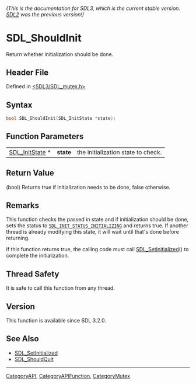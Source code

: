 ###### (This is the documentation for SDL3, which is the current stable version. [SDL2](https://wiki.libsdl.org/SDL2/) was the previous version!)
# SDL_ShouldInit

Return whether initialization should be done.

## Header File

Defined in [<SDL3/SDL_mutex.h>](https://github.com/libsdl-org/SDL/blob/main/include/SDL3/SDL_mutex.h)

## Syntax

```c
bool SDL_ShouldInit(SDL_InitState *state);
```

## Function Parameters

|                                  |           |                                    |
| -------------------------------- | --------- | ---------------------------------- |
| [SDL_InitState](SDL_InitState) * | **state** | the initialization state to check. |

## Return Value

(bool) Returns true if initialization needs to be done, false otherwise.

## Remarks

This function checks the passed in state and if initialization should be
done, sets the status to
[`SDL_INIT_STATUS_INITIALIZING`](SDL_INIT_STATUS_INITIALIZING) and returns
true. If another thread is already modifying this state, it will wait until
that's done before returning.

If this function returns true, the calling code must call
[SDL_SetInitialized](SDL_SetInitialized)() to complete the initialization.

## Thread Safety

It is safe to call this function from any thread.

## Version

This function is available since SDL 3.2.0.

## See Also

- [SDL_SetInitialized](SDL_SetInitialized)
- [SDL_ShouldQuit](SDL_ShouldQuit)

----
[CategoryAPI](CategoryAPI), [CategoryAPIFunction](CategoryAPIFunction), [CategoryMutex](CategoryMutex)

